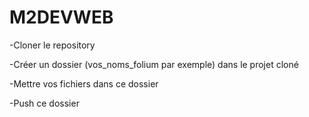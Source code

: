 # M2DEVWEB

-Cloner le repository

-Créer un dossier (vos_noms_folium par exemple) dans le projet cloné

-Mettre vos fichiers dans ce dossier

-Push ce dossier

